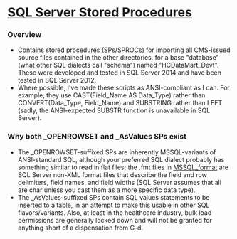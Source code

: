 # [SQL Server Stored Procedures](/MSSQL_SPROCS)

### Overview
  * Contains stored procedures (SPs/SPROCs) for importing all CMS-issued source files contained in the other directories, for a base "database" (what other SQL dialects call "schema") named "HCDataMart_Devt". These were developed and tested in SQL Server 2014 and have been tested in SQL Server 2012.
  * Where possible, I've made these scripts as ANSI-compliant as I can. For example, they use CAST(Field_Name AS Data_Type) rather than CONVERT(Data_Type, Field_Name) and SUBSTRING rather than LEFT (sadly, the ANSI-expected SUBSTR function is unavailable in SQL Server). 

### Why both \_OPENROWSET and \_AsValues SPs exist
  * The _OPENROWSET-suffixed SPs are inherently MSSQL-variants of ANSI-standard SQL, although your preferred SQL dialect probably has something similar to read in flat files; the .fmt files in [MSSQL_format](/MSSQL_format) are SQL Server non-XML format files that describe the field and row delimiters, field names, and field widths (SQL Server assumes that all are char unless you cast them as a more specific data type). 
  * The _AsValues-suffixed SPs contain SQL values statements to be inserted to a table, in an attempt to make this usable in other SQL flavors/variants. Also, at least in the healthcare industry, bulk load permissions are generally locked down and will not be granted for anything short of a dispensation from G-d.